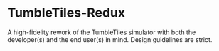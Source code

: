 # TumbleTiles-Redux
A high-fidelity rework of the TumbleTiles simulator with both the developer(s) and the end user(s) in mind. Design guidelines are strict.
